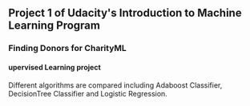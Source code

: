 ## Project 1 of Udacity's Introduction to Machine Learning Program

### Finding Donors for CharityML 

#### upervised Learning project

Different algorithms are compared including Adaboost Classifier,  DecisionTree Classifier and Logistic Regression.
